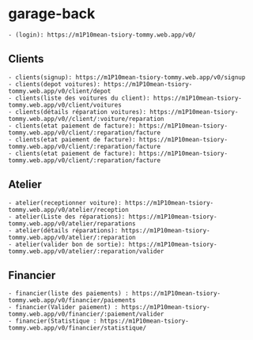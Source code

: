 # garage-back

    - (login): https://m1P10mean-tsiory-tommy.web.app/v0/

## Clients
    - clients(signup): https://m1P10mean-tsiory-tommy.web.app/v0/signup
    - clients(depot voitures): https://m1P10mean-tsiory-tommy.web.app/v0/client/depot
    - clients(liste des voitures du client): https://m1P10mean-tsiory-tommy.web.app/v0/client/voitures
    - clients(détails réparation voitures): https://m1P10mean-tsiory-tommy.web.app/v0//client/:voiture/reparation
    - clients(etat paiement de facture): https://m1P10mean-tsiory-tommy.web.app/v0/client/:reparation/facture
    - clients(etat paiement de facture): https://m1P10mean-tsiory-tommy.web.app/v0/client/:reparation/facture
    - clients(etat paiement de facture): https://m1P10mean-tsiory-tommy.web.app/v0/client/:reparation/facture

## Atelier
    - atelier(receptionner voiture): https://m1P10mean-tsiory-tommy.web.app/v0/atelier/reception
    - atelier(Liste des réparations): https://m1P10mean-tsiory-tommy.web.app/v0/atelier/reparations
    - atelier(détails réparations): https://m1P10mean-tsiory-tommy.web.app/v0/atelier/:reparation
    - atelier(valider bon de sortie): https://m1P10mean-tsiory-tommy.web.app/v0/atelier/:reparation/valider

## Financier
    - financier(liste des paiements) : https://m1P10mean-tsiory-tommy.web.app/v0/financier/paiements
    - financier(Valider paiement) : https://m1P10mean-tsiory-tommy.web.app/v0/financier/:paiement/valider
    - financier(Statistique : https://m1P10mean-tsiory-tommy.web.app/v0/financier/statistique/